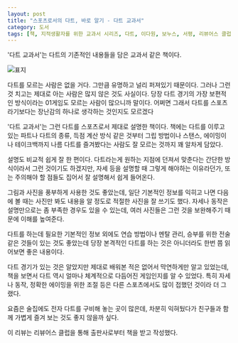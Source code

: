 ```yaml
---
layout: post
title: "스포츠로서의 다트, 바로 알기 - 다트 교과서"
category: 도서
tags: [책, 지적생활자를 위한 교과서 시리즈, 다트, 이다원, 보누스, 서평, 리뷰어스 클럽]
---
```


'다트 교과서'는
다트의 기존적인 내용들을 담은 교과서 같은 책이다.

![표지](https://lh3.googleusercontent.com/YxLzpSOkTRQLoYMvRYHF1mJLjVxvBG3cw6ArmeR8LZ3l5W2kyapvPprImAya4BIumpFkC4gZi-AcYw=s480)

다트를 모르는 사람은 없을 거다.
그만큼 유명하고 널리 퍼져있기 때문이다.
그러나 그런 것 치고는 제대로 아는 사람은 많지 않은 것도 사실이다.
당장 다트 경기의 가장 보편적인 방식이라는 01게임도 모르는 사람이 많으니까 말이다.
어쩌면 그래서 다트를 스포츠라기보다는 장난감의 하나로 생각하는 것인지도 모르겠다

'다트 교과서'는 그런 다트를 스포츠로서 제대로 설명한 책이다.
책에는 다트를 이루고 있는 파트나 다트의 종류, 득점 계산 방식 같은 것부터
그립 방법이나 스탠스, 에이밍이나 테이크백까지
나름 다트를 즐겨봤다는 사람도 잘 모르는 것까지 꽤 알차게 담았다.

설명도 비교적 쉽게 잘 한 편이다.
다트라는게 원하는 지점에 던져서 맞춘다는 간단한 방식이라서 그런 것이기도 하겠지만,
자세 등을 설명할 때 그렇게 해야하는 이유라던가,
또는 주의해야 할 점들도 집어서 잘 설명해서 쉽게 들어온다.

그림과 사진을 풍부하게 사용한 것도 좋았는데,
일단 기본적인 정보를 익히고 나면
다음에 볼 때는 사진만 봐도 내용을 알 정도로
적절한 사진을 잘 쓰기도 했다.
자세나 동작은 설명만으로는 좀 부족한 경우도 있을 수 있는데,
여러 사진들은 그런 것을 보완해주기 때문에 이해를 높여준다.

다트를 하는데 필요한 기본적인 정보 외에도
연습 방법이나 멘탈 관리, 승부를 위한 전술 같은 것들이 있는 것도 좋았는데
당장 본격적인 다트를 하는 것은 아니더라도 한번 쯤 읽어보면 좋은 내용이다.

다트 경기가 있는 것은 알았지만 제대로 배워본 적은 없어서 막연하게만 알고 있었는데,
책을 보면서 다트 역시 얼마나 체계적으로 다듬어진 게임인지를 알 수 있었다.
특히 자세나 동작, 정확한 에이밍을 위한 조절 등은
다른 스포츠에서도 많이 접했던 것이라 더 그랬다.

요즘은 술집에도 전자 다트를 구비해 놓는 곳이 많은데,
차분히 익혀뒀다가 친구들과 함께 가볍게 즐겨 보는 것도 좋지 않을까 싶다.



<div class="im im-info">
이 리뷰는 리뷰어스 클럽을 통해 출판사로부터 책을 받고 작성했다.
</div>
